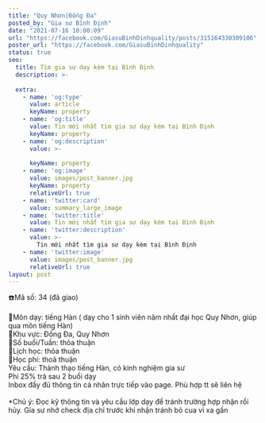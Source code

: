 ```yaml
---
title: "Quy Nhơn|Đống Đa"
posted_by: "Gia sư Bình Định"
date: "2021-07-16 10:00:09"
url: "https://facebook.com/GiasuBinhDinhquality/posts/315164330309106"
poster_url: "https://facebook.com/GiasuBinhDinhquality"
status: true
seo:
  title: Tìm gia sư dạy kèm tại Bình Định
  description: >-
    
  extra:
    - name: 'og:type'
      value: article
      keyName: property
    - name: 'og:title'
      value: Tin mới nhất tìm gia sư dạy kèm tại Bình Định
      keyName: property
    - name: 'og:description'
      value: >-
        
      keyName: property
    - name: 'og:image'
      value: images/post_banner.jpg
      keyName: property
      relativeUrl: true
    - name: 'twitter:card'
      value: summary_large_image
    - name: 'twitter:title'
      value: Tin mới nhất tìm gia sư dạy kèm tại Bình Định
    - name: 'twitter:description'
      value: >-
        Tin mới nhất tìm gia sư dạy kèm tại Bình Định
    - name: 'twitter:image'
      value: images/post_banner.jpg
      relativeUrl: true
layout: post
---
```

☎️Mã số: 34 (đã giao)<br><br>🔹Môn dạy: tiếng Hàn ( dạy cho 1 sinh viên năm nhất đại học Quy Nhơn, giúp qua môn tiếng Hàn)<br>🔹Khu vực: Đống Đa, Quy Nhơn<br>🔹Số buổi/Tuần: thỏa thuận<br>🔹Lịch học: thỏa thuận<br>🔹Học phí: thoả thuận<br>Yêu cầu: Thành thạo tiếng Hàn, có kinh nghiệm gia sư<br>Phí 25% trả sau 2 buổi dạy<br>Inbox đầy đủ thông tin cá nhân trực tiếp vào page. Phù hợp tt sẽ liên hệ<br><br>*Chú ý: Đọc kỹ thông tin và yêu cầu lớp dạy để tránh trường hợp nhận rồi hủy. Gia sư nhớ check địa chỉ trước khi nhận tránh bỏ cua vì xa gần
